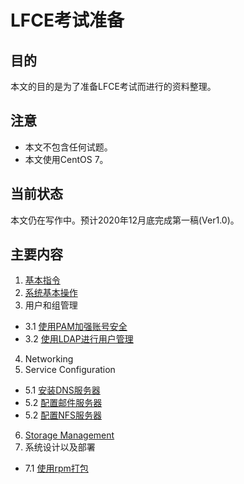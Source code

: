 # LFCE考试准备

## 目的
本文的目的是为了准备LFCE考试而进行的资料整理。 

## 注意
- 本文不包含任何试题。
- 本文使用CentOS 7。

## 当前状态
本文仍在写作中。预计2020年12月底完成第一稿(Ver1.0)。

## 主要内容
1. [基本指令](01-essential-commands.md)
2. [系统基本操作](02-operation-of-running-systems.md)
3. 用户和组管理
  - 3.1 [使用PAM加强账号安全](0301-use-pam-to-manage-account-security.md)
  - 3.2 [使用LDAP进行用户管理](03-user-and-group-management.md)
4. Networking
5. Service Configuration
  - 5.1 [安装DNS服务器](0501-setup-dns-server.md)
  - 5.2 [配置邮件服务器](0502-setup-smtp-server.md)
  - 5.2 [配置NFS服务器](0503-setup-nfs-server.md)
6. [Storage Management](06-storage-management.md)
7. 系统设计以及部署
  - 7.1 [使用rpm打包](0701-use-rpm-to-build-package.md)


